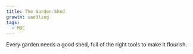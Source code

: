 ```yaml
---
title: The Garden Shed
growth: seedling
tags:
  - MOC
---
```

Every garden needs a good shed, full of the right tools to make it flourish.